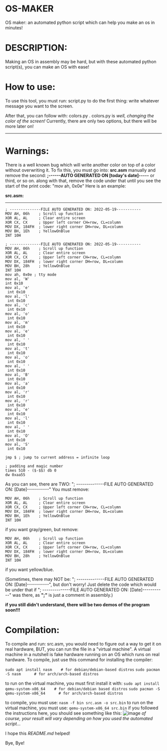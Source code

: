 # OS-MAKER
OS maker: an automated python script which can help you make an os in minutes!

# DESCRIPTION:

Making an OS in assembly may be hard, but with these automated python script(s), you can make an OS with ease!

# How to use:
To use this tool, you must run: script.py
to do the first thing: write whatever message you want to the screen.

After that, you can follow with: colors.py .
colors.py is _well, changing the color of the screen!_ Currently, there are only two options, but there will be more later on!

-------
# Warnings:
There is a well known bug which will write another color on top of a color without overwriting it. To fix this, you must go into: **src.asm** manually and remove the second: **;------AUTO GENERATED ON [today's date]-----** or third, or so on. along with that, remove the code under that until you see the start of the print code: "mov ah, 0x0e" Here is an example:

**src.asm:**

--------
```
; --------------FILE AUTO GENERATED ON: 2022-05-19-----------
MOV AH, 06h    ; Scroll up function
XOR AL, AL     ; Clear entire screen
XOR CX, CX     ; Upper left corner CH=row, CL=column
MOV DX, 184FH  ; lower right corner DH=row, DL=column 
MOV BH, 1Eh    ; YellowOnBlue
INT 10H

; --------------FILE AUTO GENERATED ON: 2022-05-19-----------
MOV AH, 06h    ; Scroll up function
XOR AL, AL     ; Clear entire screen
XOR CX, CX     ; Upper left corner CH=row, CL=column
MOV DX, 184FH  ; lower right corner DH=row, DL=column 
MOV BH, 28h    ; YellowOnBlue
INT 10H
mov ah, 0x0e ; tty mode 
mov al, 'W' 
int 0x10 
mov al, 'e' 
 int 0x10 
mov al, 'l' 
 int 0x10 
mov al, 'c' 
 int 0x10 
mov al, 'o' 
 int 0x10 
mov al, 'm' 
 int 0x10 
mov al, 'e' 
 int 0x10 
mov al, ' ' 
 int 0x10 
mov al, 't' 
 int 0x10 
mov al, 'o' 
 int 0x10 
mov al, ' ' 
 int 0x10 
mov al, 'B' 
 int 0x10 
mov al, 'a' 
 int 0x10 
mov al, 'r' 
 int 0x10 
mov al, 'r' 
 int 0x10 
mov al, 'e' 
 int 0x10 
mov al, 'l' 
 int 0x10 
mov al, ' ' 
 int 0x10 
mov al, 'O' 
 int 0x10 
mov al, 'S' 
 int 0x10

jmp $ ; jump to current address = infinite loop

; padding and magic number
times 510 - ($-$$) db 0
dw 0xaa55 
```



As you can see, there are TWO: "; --------------FILE AUTO GENERATED ON: [Date]-----------"
You must remove:

``` ; --------------FILE AUTO GENERATED ON: 2022-05-19-----------
MOV AH, 06h    ; Scroll up function
XOR AL, AL     ; Clear entire screen
XOR CX, CX     ; Upper left corner CH=row, CL=column
MOV DX, 184FH  ; lower right corner DH=row, DL=column 
MOV BH, 1Eh    ; YellowOnBlue
INT 10H
```


if you want gray/green, but remove:

``` ; --------------FILE AUTO GENERATED ON: 2022-05-19-----------
MOV AH, 06h    ; Scroll up function
XOR AL, AL     ; Clear entire screen
XOR CX, CX     ; Upper left corner CH=row, CL=column
MOV DX, 184FH  ; lower right corner DH=row, DL=column 
MOV BH, 28h    ; YellowOnBlue
INT 10H
```


if you want yellow/blue.

(Sometimes, there may NOT be: "; --------------FILE AUTO GENERATED ON: [Date]-----------", but don't worry! Just delete the code which would be under that if "; --------------FILE AUTO GENERATED ON: [Date]-----------" was there, as **";"** is just a comment in assembly.)


**if you still didn't understand, there will be two demos of the program soon!!!**



# Compilation:
To compile and run: src.asm, you would need to figure out a way to get it on real hardware, BUT, you can run the file in a "virtual machine". A virtual machine in a nutshell is fake hardware running on an OS which runs on real hardware. To compile, just use this command for installing the compiler:

`sudo apt install nasm    # for debian/debian-based distros`
`sudo pacman -S nasm      # for arch/arch-based distros`

to run on the virtual machine, you must first install it with:
`sudo apt install qemu-system-x86_64    # for debian/debian based distros`
`sudo pacman -S qemu-system-x86_64      # for arch/arch-based distros`

to compile, you must use:
`nasm -f bin src.asm -o src.bin`
to run on the virtual machine, you must use:
`qemu-system-x86_64 src.bin`
if you followed the instructions here, you should see something like this:
![image](https://user-images.githubusercontent.com/100057184/169425676-f9ac7109-3360-420f-b08b-78ed760ad7a7.png)
_of course, your result will vary depending on how you used the automated script..._






I hope this _README.md_ helped!








Bye, Bye!
